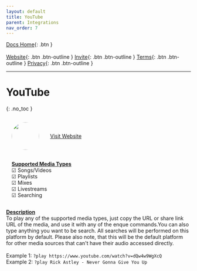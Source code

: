 ```yaml
---
layout: default
title: YouTube
parent: Integrations
nav_order: 7
---
```


<span class="fs-5">[Docs Home](https://docs.pulseproject.io){: .btn }</span><br><br>
<span class="fs-4">[Website](https://pulseproject.io){: .btn .btn-outline }</span>
<span class="fs-4">[Invite](https://pulseproject.io/invite){: .btn .btn-outline }</span>
<span class="fs-4">[Terms](https://pulseproject.io/terms){: .btn .btn-outline }</span>
<span class="fs-4">[Privacy](https://pulseproject.io/privacy){: .btn .btn-outline }</span>

---

# YouTube
{: .no_toc }

<div style="display: inline-flex;align-items: center;justify-content: center;">
  <div style="margin: 15px;">
    <img class="sourceimage" src="https://cdn3.iconfinder.com/data/icons/popular-services-brands/512/youtube-256.png" alt="" style="width:75px;height:75px;border: none;border-radius: 75px;margin: auto;">
  </div>
  <div style="margin: 15px;">
    <a target="_blank" href="https://www.youtube.com">Visit Website</a>
  </div>
</div>
<br>
<div style="display: inline-flex;">
  <div style="margin: 15px;">
    <u><b>Supported Media Types</b></u>
    <br>☑ Songs/Videos
    <br>☑ Playlists
    <br>☑ Mixes
    <br>☑ Livestreams
    <br>☑ Searching
  </div>
</div>

<u><b>Description</b></u>
<br>To play any of the supported media types, just copy the URL or share link URL of the media, and use it with any of the enque commands.You can also type anything you want to be search. All searches will be performed on this platform by default. Please also note, that this will be the default platform for other media sources that can't have their audio accessed directly.
<br>
<br>Example 1: `?play https://www.youtube.com/watch?v=dQw4w9WgXcQ`
<br>Example 2: `?play Rick Astley - Never Gonna Give You Up`
